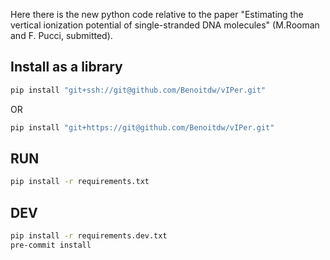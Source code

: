 Here there is the new python code relative to the paper "Estimating the vertical ionization potential of single-stranded DNA molecules" (M.Rooman and F. Pucci, submitted).

## Install as a library

```bash
pip install "git+ssh://git@github.com/Benoitdw/vIPer.git"
```

OR

```bash
pip install "git+https://git@github.com/Benoitdw/vIPer.git"
```

## RUN

```bash
pip install -r requirements.txt
```

## DEV

```bash
pip install -r requirements.dev.txt
pre-commit install
```
